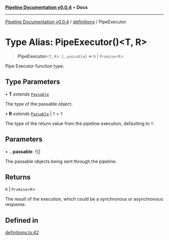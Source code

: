 [**Pipeline Documentation v0.0.4**](../../README.md) • **Docs**

***

[Pipeline Documentation v0.0.4](../../modules.md) / [definitions](../README.md) / PipeExecutor

# Type Alias: PipeExecutor()\<T, R\>

> **PipeExecutor**\<`T`, `R`\>: (...`passable`) => `R` \| `Promise`\<`R`\>

Pipe Executor function type.

## Type Parameters

• **T** *extends* [`Passable`](Passable.md)

The type of the passable object.

• **R** *extends* [`Passable`](Passable.md) \| `T` = `T`

The type of the return value from the pipeline execution, defaulting to `T`.

## Parameters

• ...**passable**: `T`[]

The passable objects being sent through the pipeline.

## Returns

`R` \| `Promise`\<`R`\>

The result of the execution, which could be a synchronous or asynchronous response.

## Defined in

[definitions.ts:42](https://github.com/stonemjs/pipeline/blob/c58d6a845c753f59fdcbc14c7c929ef7d9fab2e5/src/definitions.ts#L42)

